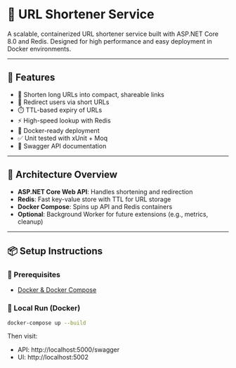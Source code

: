 # 🔗 URL Shortener Service

A scalable, containerized URL shortener service built with ASP.NET Core 8.0 and Redis. Designed for high performance and easy deployment in Docker environments.

---

## 🚀 Features

- 🔗 Shorten long URLs into compact, shareable links
- 🔁 Redirect users via short URLs
- ⏱️ TTL-based expiry of URLs
- ⚡ High-speed lookup with Redis
- 🐳 Docker-ready deployment
- ✅ Unit tested with xUnit + Moq
- 📄 Swagger API documentation

---

## 🧱 Architecture Overview

- **ASP.NET Core Web API**: Handles shortening and redirection
- **Redis**: Fast key-value store with TTL for URL storage
- **Docker Compose**: Spins up API and Redis containers
- **Optional**: Background Worker for future extensions (e.g., metrics, cleanup)

---

## 📦 Setup Instructions

### 🔧 Prerequisites


- [Docker & Docker Compose](https://docs.docker.com/compose/)

### 🐳 Local Run (Docker)

```bash
docker-compose up --build
```
Then visit:

- API: http://localhost:5000/swagger
- UI: http://localhost:5002
